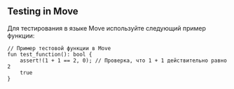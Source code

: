 ## Testing in Move

Для тестирования в языке Move используйте следующий пример функции:

```move
// Пример тестовой функции в Move
fun test_function(): bool {
    assert!(1 + 1 == 2, 0); // Проверка, что 1 + 1 действительно равно 2
    true
}

